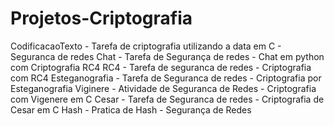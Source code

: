 # Projetos-Criptografia

CodificacaoTexto - Tarefa de criptografia utilizando a data em C - Seguranca de redes 
Chat - Tarefa de Segurança de redes - Chat em python com Criptografia RC4 
RC4 - Tarefa de seguranca de redes - Criptografia com RC4 
Esteganografia - Tarefa de Seguranca de redes - Criptografia por Esteganografia 
Viginere - Atividade de Seguranca de Redes - Criptografia com Vigenere em C
Cesar - Tarefa de Seguranca de redes - Criptografia de Cesar em C 
Hash - Pratica de Hash - Segurança de Redes 
